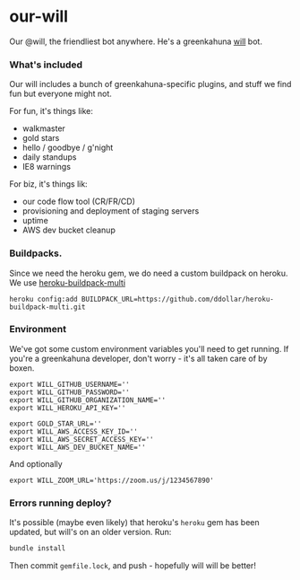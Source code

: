 our-will
========

Our @will, the friendliest bot anywhere.  He's a greenkahuna [will](https://github.com/greenkahuna/will) bot.


### What's included
Our will includes a bunch of greenkahuna-specific plugins, and stuff we find fun but everyone might not.  

For fun, it's things like:

- walkmaster
- gold stars
- hello / goodbye / g'night
- daily standups
- IE8 warnings

For biz, it's things lik:

- our code flow tool (CR/FR/CD)
- provisioning and deployment of staging servers
- uptime
- AWS dev bucket cleanup


### Buildpacks.
Since we need the heroku gem, we do need a custom buildpack on heroku. We use [heroku-buildpack-multi](https://github.com/ddollar/heroku-buildpack-multi)
```
heroku config:add BUILDPACK_URL=https://github.com/ddollar/heroku-buildpack-multi.git
```


### Environment
We've got some custom environment variables you'll need to get running. If you're a greenkahuna developer, don't worry - it's all taken care of by boxen.

```
export WILL_GITHUB_USERNAME=''
export WILL_GITHUB_PASSWORD=''
export WILL_GITHUB_ORGANIZATION_NAME=''
export WILL_HEROKU_API_KEY=''

export GOLD_STAR_URL=''
export WILL_AWS_ACCESS_KEY_ID=''
export WILL_AWS_SECRET_ACCESS_KEY=''
export WILL_AWS_DEV_BUCKET_NAME=''
```

And optionally

```
export WILL_ZOOM_URL='https://zoom.us/j/1234567890'
```


### Errors running deploy?
It's possible (maybe even likely) that heroku's `heroku` gem has been updated, but will's on an older version. Run:

```bash
bundle install
```

Then commit `gemfile.lock`, and push - hopefully will will be better!